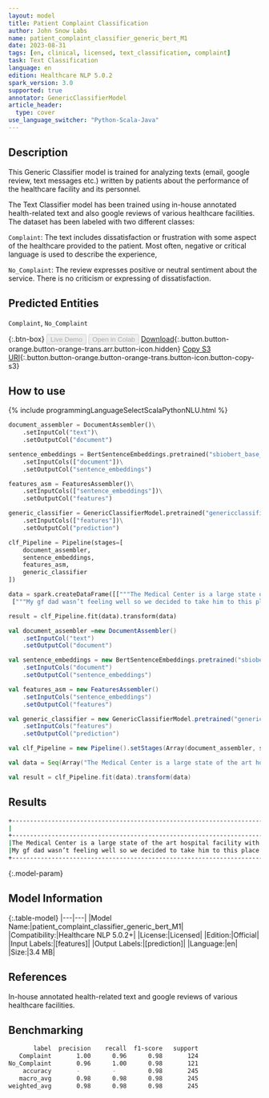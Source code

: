 ```yaml
---
layout: model
title: Patient Complaint Classification
author: John Snow Labs
name: patient_complaint_classifier_generic_bert_M1
date: 2023-08-31
tags: [en, clinical, licensed, text_classification, complaint]
task: Text Classification
language: en
edition: Healthcare NLP 5.0.2
spark_version: 3.0
supported: true
annotator: GenericClassifierModel
article_header:
  type: cover
use_language_switcher: "Python-Scala-Java"
---
```


## Description

This Generic Classifier model is trained for analyzing texts (email, google review, text messages etc.) written by patients about the performance of the healthcare facility and its personnel. 

The Text Classifier model has been trained using in-house annotated health-related text and also google reviews of various healthcare facilities. The dataset has been labeled with two different classes:

`Complaint`: The text includes dissatisfaction or frustration with some aspect of the healthcare provided to the patient. Most often, negative or critical language is used to describe the experience,

`No_Complaint`: The review expresses positive or neutral sentiment about the service. There is no criticism or expressing of dissatisfaction.

## Predicted Entities

`Complaint`, `No_Complaint`

{:.btn-box}
<button class="button button-orange" disabled>Live Demo</button>
<button class="button button-orange" disabled>Open in Colab</button>
[Download](https://s3.amazonaws.com/auxdata.johnsnowlabs.com/clinical/models/patient_complaint_classifier_generic_bert_M1_en_5.0.2_3.0_1693441268334.zip){:.button.button-orange.button-orange-trans.arr.button-icon.hidden}
[Copy S3 URI](s3://auxdata.johnsnowlabs.com/clinical/models/patient_complaint_classifier_generic_bert_M1_en_5.0.2_3.0_1693441268334.zip){:.button.button-orange.button-orange-trans.button-icon.button-copy-s3}

## How to use



<div class="tabs-box" markdown="1">
{% include programmingLanguageSelectScalaPythonNLU.html %}

```python
document_assembler = DocumentAssembler()\
    .setInputCol("text")\
    .setOutputCol("document")

sentence_embeddings = BertSentenceEmbeddings.pretrained("sbiobert_base_cased_mli", 'en','clinical/models')\
    .setInputCols(["document"])\
    .setOutputCol("sentence_embeddings")

features_asm = FeaturesAssembler()\
    .setInputCols(["sentence_embeddings"])\
    .setOutputCol("features")

generic_classifier = GenericClassifierModel.pretrained("genericclassifier_patient_complaint_sbiobert_cased_mli", "en", "clinical/models")\
    .setInputCols(["features"])\
    .setOutputCol("prediction")

clf_Pipeline = Pipeline(stages=[
    document_assembler,
    sentence_embeddings,
    features_asm,
    generic_classifier
])

data = spark.createDataFrame([["""The Medical Center is a large state of the art hospital facility with great doctors, nurses, technicians and receptionists.  Service is top notch, knowledgeable and friendly.  This hospital site has plenty of parking"""],
 ["""My gf dad wasn’t feeling well so we decided to take him to this place cus it’s his insurance and we waited for a while and mind that my girl dad couldn’t breath good while the staff seem not to care and when they got to us they said they we’re gonna a take some blood samples and they made us wait again and to see the staff workers talking to each other and laughing taking there time and not seeming to care about there patience, while we were in the lobby there was another guy who told us they also made him wait while he can hardly breath and they left him there to wait my girl dad is coughing and not doing better and when the lady came in my girl dad didn’t have his shirt because he was hot and the lady came in said put on his shirt on and then left still waiting to get help rn"""]]).toDF("text")

result = clf_Pipeline.fit(data).transform(data)
```
```scala
val document_assembler =new DocumentAssembler()
    .setInputCol("text")
    .setOutputCol("document")

val sentence_embeddings = new BertSentenceEmbeddings.pretrained("sbiobert_base_cased_mli", 'en','clinical/models')
    .setInputCols("document")
    .setOutputCol("sentence_embeddings")

val features_asm = new FeaturesAssembler()
    .setInputCols("sentence_embeddings")
    .setOutputCol("features")

val generic_classifier = new GenericClassifierModel.pretrained("genericclassifier_patient_complaint_sbiobert_cased_mli", "en", "clinical/models")
    .setInputCols("features")
    .setOutputCol("prediction")

val clf_Pipeline = new Pipeline().setStages(Array(document_assembler, sentence_embeddings, features_asm, generic_classifier))

val data = Seq(Array("The Medical Center is a large state of the art hospital facility with great doctors, nurses, technicians and receptionists.  Service is top notch, knowledgeable and friendly.  This hospital site has plenty of parking", "My gf dad wasn’t feeling well so we decided to take him to this place cus it’s his insurance and we waited for a while and mind that my girl dad couldn’t breath good while the staff seem not to care and when they got to us they said they we’re gonna a take some blood samples and they made us wait again and to see the staff workers talking to each other and laughing taking there time and not seeming to care about there patience, while we were in the lobby there was another guy who told us they also made him wait while he can hardly breath and they left him there to wait my girl dad is coughing and not doing better and when the lady came in my girl dad didn’t have his shirt because he was hot and the lady came in said put on his shirt on and then left still waiting to get help rn")).toDS().toDF("text")

val result = clf_Pipeline.fit(data).transform(data)
```
</div>

## Results

```bash
+------------------------------------------------------------------------------------------------------------------------------------------------------+--------------+
|                                                                                                                                                  text|        result|
+------------------------------------------------------------------------------------------------------------------------------------------------------+--------------+
|The Medical Center is a large state of the art hospital facility with great doctors, nurses, technicians and receptionists.  Service is top notch, ...|[No_Complaint]|
|My gf dad wasn’t feeling well so we decided to take him to this place cus it’s his insurance and we waited for a while and mind that my girl dad co...|   [Complaint]|
+------------------------------------------------------------------------------------------------------------------------------------------------------+--------------+
```

{:.model-param}
## Model Information

{:.table-model}
|---|---|
|Model Name:|patient_complaint_classifier_generic_bert_M1|
|Compatibility:|Healthcare NLP 5.0.2+|
|License:|Licensed|
|Edition:|Official|
|Input Labels:|[features]|
|Output Labels:|[prediction]|
|Language:|en|
|Size:|3.4 MB|

## References

In-house annotated health-related text and google reviews of various healthcare facilities.

## Benchmarking

```bash
       label  precision    recall  f1-score   support
   Complaint       1.00      0.96      0.98       124
No_Complaint       0.96      1.00      0.98       121
    accuracy       -         -         0.98       245
   macro_avg       0.98      0.98      0.98       245
weighted_avg       0.98      0.98      0.98       245
```
